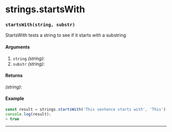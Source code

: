 # strings.startsWith

<!-- div class="doc-container" -->

<!-- div -->


<!-- div -->

<h3 id="startswithstring-substr"><code>startsWith(string, substr)</code></h3>

StartsWith tests a string to see if it starts with a substring

#### Arguments
1. `string` *(string)*:
2. `substr` *(string)*:

#### Returns
*(string)*:

#### Example
```js
const result = strings.startsWith('This sentence starts with', 'This');
console.log(result);
> true
```
---

<!-- /div -->

<!-- /div -->

<!-- /div -->
